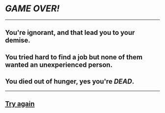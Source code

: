 # *GAME OVER!*

---

## You're ignorant, and that lead you to your demise.
## You tried hard to find a job but none of them wanted an unexperienced person.
## You died out of hunger, yes you're *DEAD*.

---

## [Try again](../../beginning/part1.md)